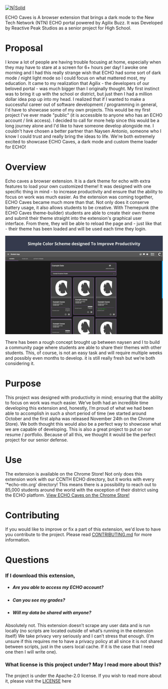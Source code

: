 [![N|Solid](https://docs.google.com/drawings/d/e/2PACX-1vQ_rWTP5cJh1N_rg6QI87_oCsoBKPN8pzTGzqwSmXsWd2iU4soYdVdAwxvCp53xENb358TpJX7z4j4T/pub?w=1000&h=80)](https://docs.google.com/drawings/d/e/2PACX-1vQ_rWTP5cJh1N_rg6QI87_oCsoBKPN8pzTGzqwSmXsWd2iU4soYdVdAwxvCp53xENb358TpJX7z4j4T/pub?w=1150&h=150)

ECHO Caves is A browser extension that brings a dark mode to the New Tech Network (NTN) ECHO portal powered by Agilix Buzz. It was Developed by Reactive Peak Studios as a senior project for High School.

# Proposal

I know a lot of people are having trouble focusing at home, especially when they may have to stare at a screen for 6+ hours per day! I awoke one morning and I had this really strange wish that ECHO had some sort of dark mode / night light mode so I could focus on what mattered most, my education. It came to my realization that Agilix - the developers of our beloved portal - was much bigger than I originally thought. My first instinct was to bring it up with the school or district, but just then I had a million dollar idea pop up into my head. I realized that if I wanted to make a successful career out of software development / programming in general, I'd have to showcase some of my own projects. This would be my first project I've ever made "public" (it is accessible to anyone who has an ECHO account / link access). I decided to call for more help since this would be a long journey alone and I'd like to have someone develop alongside me. I couldn't have chosen a better partner than Naysen Antonio, someone who I know I could trust and really bring the ideas to life. We're both extremely excited to showcase ECHO Caves, a dark mode and custom theme loader for ECHO!

# Overview

Echo caves a browser extension. It is a dark theme for echo with extra features to load your own customized theme! It was designed with one specific thing in mind - to increase productivity and ensure that the ability to focus on work was much easier. As the extension was coming together, ECHO Caves became much more than that. Not only does it conserve battery usage, it also allows students to be creative. With Themepunk (the ECHO Caves theme-builder) students are able to create their own theme and submit their theme straight into the extension's graphical user interface. From there, they will be able to reload the page and - just like that - their theme has been loaded and will be used each time they login. 

![N|Solid](https://github.com/ReactivePeakStudios/ECHO-Caves/blob/main/Development/ECimages/EC-Screenshot_1.jpg)

There has been a rough concept brought up between naysen and I to build a community page where students are able to share their themes with other students. This, of course, is not an easy task and will require multiple weeks and possibly even months to develop. it is still really fresh but we’re both considering it.

# Purpose

This project was designed with productivity in mind; ensuring that the ability to focus on work was much easier. We’ve both had an incredible time developing this extension and, honestly, I’m proud of what we had been able to accomplish in such a short period of time (we started around October and the first alpha was released November 24th on the Chrome Store). We both thought this would also be a perfect way to showcase what we are capable of developing. This is also a great project to put on our resume / portfolio. Because of all this, we thought it would be the perfect project for our senior defense.	

# Use

The extension is available on the Chrome Store! Not only does this extension work with our CCNTH ECHO directory, but it works with every ‘*echo-ntn.org’ directory! This means there is a possibility to reach out to 85,000 students around the world with the exception of their district using the ECHO platform.
[View ECHO Caves on the Chrome Store!](https://chrome.google.com/webstore/detail/echo-caves-alpha/ibjaciendmijpaipiblmkgjpjiaklgpf/)

# Contributing
If you would like to improve or fix a part of this extension, we'd love to have you contribute to the project. Please read [CONTRIBUTING.md](https://github.com/ReactivePeakStudios/ECHO-Caves/blob/main/CONTRIBUTING.md) for more information.

# Questions

### If I download this extension, 
- ##### Are you able to access my ECHO account?
- ##### Can you see my grades?
- ##### Will my data be shared with anyone?
Absolutely not. This extension doesn’t scrape any user data and is run locally (no scripts are located outside of what’s running in the extension itself) We take privacy very seriously and I can’t stress that enough. (I’m unsure if this requires me to have a privacy policy at all since it is not shared between scripts, just in the users local cache. If it is the case that I need one then I will write one).


### What license is this project under? May I read more about this?
The project is under the Apache-2.0 license. If you wish to read more about it, please visit the [LICENSE](https://github.com/ReactivePeakStudios/ECHO-Caves/blob/main/LICENSE) here
